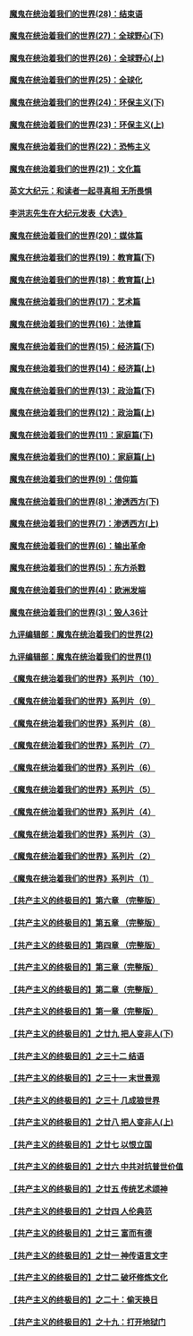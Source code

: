 #### [魔鬼在统治着我们的世界(28)：结束语](../pages/nsc422/n10936246.md?t=03120304) 
#### [魔鬼在统治着我们的世界(27)：全球野心(下)](../pages/nsc422/n10928319.md?t=03120304) 
#### [魔鬼在统治着我们的世界(26)：全球野心(上)](../pages/nsc422/n10900318.md?t=03120304) 
#### [魔鬼在统治着我们的世界(25)：全球化](../pages/nsc422/n10788205.md?t=03120304) 
#### [魔鬼在统治着我们的世界(24)：环保主义(下)](../pages/nsc422/n10695307.md?t=03120304) 
#### [魔鬼在统治着我们的世界(23)：环保主义(上)](../pages/nsc422/n10688613.md?t=03120304) 
#### [魔鬼在统治着我们的世界(22)：恐怖主义](../pages/nsc422/n10614727.md?t=03120304) 
#### [魔鬼在统治着我们的世界(21)：文化篇](../pages/nsc422/n10597706.md?t=03120304) 
#### [英文大纪元：和读者一起寻真相 无所畏惧](../pages/nsc422/n12542027.md?t=03120304) 
#### [李洪志先生在大纪元发表《大选》](../pages/nsc422/n12534746.md?t=03120304) 
#### [魔鬼在统治着我们的世界(20)：媒体篇](../pages/nsc422/n10586579.md?t=03120304) 
#### [魔鬼在统治着我们的世界(19)：教育篇(下)](../pages/nsc422/n10564808.md?t=03120304) 
#### [魔鬼在统治着我们的世界(18)：教育篇(上)](../pages/nsc422/n10526970.md?t=03120304) 
#### [魔鬼在统治着我们的世界(17)：艺术篇](../pages/nsc422/n10499093.md?t=03120304) 
#### [魔鬼在统治着我们的世界(16)：法律篇](../pages/nsc422/n10485969.md?t=03120304) 
#### [魔鬼在统治着我们的世界(15)：经济篇(下)](../pages/nsc422/n10469975.md?t=03120304) 
#### [魔鬼在统治着我们的世界(14)：经济篇(上)](../pages/nsc422/n10457370.md?t=03120304) 
#### [魔鬼在统治着我们的世界(13)：政治篇(下)](../pages/nsc422/n10448270.md?t=03120304) 
#### [魔鬼在统治着我们的世界(12)：政治篇(上)](../pages/nsc422/n10444576.md?t=03120304) 
#### [魔鬼在统治着我们的世界(11)：家庭篇(下)](../pages/nsc422/n10440961.md?t=03120304) 
#### [魔鬼在统治着我们的世界(10)：家庭篇(上)](../pages/nsc422/n10435448.md?t=03120304) 
#### [魔鬼在统治着我们的世界(9)：信仰篇](../pages/nsc422/n10432159.md?t=03120304) 
#### [魔鬼在统治着我们的世界(8)：渗透西方(下)](../pages/nsc422/n10429603.md?t=03120304) 
#### [魔鬼在统治着我们的世界(7)：渗透西方(上)](../pages/nsc422/n10426013.md?t=03120304) 
#### [魔鬼在统治着我们的世界(6)：输出革命](../pages/nsc422/n10421536.md?t=03120304) 
#### [魔鬼在统治着我们的世界(5)：东方杀戮](../pages/nsc422/n10417707.md?t=03120304) 
#### [魔鬼在统治着我们的世界(4)：欧洲发端](../pages/nsc422/n10414890.md?t=03120304) 
#### [魔鬼在统治着我们的世界(3)：毁人36计](../pages/nsc422/n10411583.md?t=03120304) 
#### [九评编辑部：魔鬼在统治着我们的世界(2)](../pages/nsc422/n10410036.md?t=03120304) 
#### [九评编辑部：魔鬼在统治着我们的世界(1)](../pages/nsc422/n10406825.md?t=03120304) 
#### [《魔鬼在统治着我们的世界》系列片（10）](../pages/nsc422/n12292670.md?t=03120304) 
#### [《魔鬼在统治着我们的世界》系列片（9）](../pages/nsc422/n12290859.md?t=03120304) 
#### [《魔鬼在统治着我们的世界》系列片（8）](../pages/nsc422/n12287445.md?t=03120304) 
#### [《魔鬼在统治着我们的世界》系列片（7）](../pages/nsc422/n12283425.md?t=03120304) 
#### [《魔鬼在统治着我们的世界》系列片（6）](../pages/nsc422/n12282314.md?t=03120304) 
#### [《魔鬼在统治着我们的世界》系列片（5）](../pages/nsc422/n12281419.md?t=03120304) 
#### [《魔鬼在统治着我们的世界》系列片（4）](../pages/nsc422/n12274024.md?t=03120304) 
#### [《魔鬼在统治着我们的世界》系列片（3）](../pages/nsc422/n12271322.md?t=03120304) 
#### [《魔鬼在统治着我们的世界》系列片（2）](../pages/nsc422/n12269049.md?t=03120304) 
#### [《魔鬼在统治着我们的世界》系列片（1）](../pages/nsc422/n12267575.md?t=03120304) 
#### [【共产主义的终极目的】第六章 （完整版）](../pages/nsc422/n11428913.md?t=03120304) 
#### [【共产主义的终极目的】第五章 （完整版）](../pages/nsc422/n11428912.md?t=03120304) 
#### [【共产主义的终极目的】第四章 （完整版）](../pages/nsc422/n11428907.md?t=03120304) 
#### [【共产主义的终极目的】第三章（完整版）](../pages/nsc422/n11428848.md?t=03120304) 
#### [【共产主义的终极目的】第二章（完整版）](../pages/nsc422/n11428831.md?t=03120304) 
#### [【共产主义的终极目的】第一章（完整版）](../pages/nsc422/n11417651.md?t=03120304) 
#### [【共产主义的终极目的】之廿九 把人变非人(下)](../pages/nsc422/n11344140.md?t=03120304) 
#### [【共产主义的终极目的】之三十二 结语](../pages/nsc422/n11360535.md?t=03120304) 
#### [【共产主义的终极目的】之三十一 末世景观](../pages/nsc422/n11351129.md?t=03120304) 
#### [【共产主义的终极目的】之三十 几成狼世界](../pages/nsc422/n11348280.md?t=03120304) 
#### [【共产主义的终极目的】之廿八 把人变非人(上)](../pages/nsc422/n11340492.md?t=03120304) 
#### [【共产主义的终极目的】之廿七 以恨立国](../pages/nsc422/n11336944.md?t=03120304) 
#### [【共产主义的终极目的】之廿六 中共对抗普世价值](../pages/nsc422/n11324785.md?t=03120304) 
#### [【共产主义的终极目的】之廿五 传统艺术颂神](../pages/nsc422/n11296396.md?t=03120304) 
#### [【共产主义的终极目的】之廿四 人伦典范](../pages/nsc422/n11296397.md?t=03120304) 
#### [【共产主义的终极目的】之廿三 富而有德](../pages/nsc422/n11283598.md?t=03120304) 
#### [【共产主义的终极目的】之廿一 神传语言文字](../pages/nsc422/n11263265.md?t=03120304) 
#### [【共产主义的终极目的】之廿二 破坏修炼文化](../pages/nsc422/n11245728.md?t=03120304) 
#### [【共产主义的终极目的】之二十：偷天换日](../pages/nsc422/n11238846.md?t=03120304) 
#### [【共产主义的终极目的】之十九：打开地狱门](../pages/nsc422/n11206376.md?t=03120304) 
